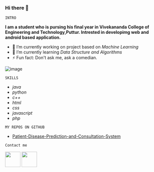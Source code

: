 ### Hi there 👋

`INTRO`

**I am a student who is pursing his final year in Vivekananda College of Engineering and Technology,Puttur. Intrested in developimg web and android based application.**

- 🔭 I’m currently working on project based on *Machine Learning*
- 🌱 I’m currently learning *Data Structure and Algorithms*
- ⚡ Fun fact: Don't ask me, ask a comedian.

![image](https://cdn3.vectorstock.com/i/thumb-large/73/07/programming-isometric-man-vector-28837307.jpg)

`SKILLS`

* *java*
* *python*
* *c++*
* *html*
* *css*
* *javascript*
* *php*

`MY REPOS ON GITHUB`
* [Patient-Disease-Prediction-and-Consultation-System](https://github.com/Sandesh-AT-GitHub/Patient-Disease-Prediction-and-Consultation-System)

`Contact me`

 [<img src="https://www.flaticon.com/svg/vstatic/svg/174/174857.svg?token=exp=1614693211~hmac=a37c4ac388f0ce43c828f27484835ad7" width="50" height="50">](https://www.linkedin.com/in/sandesh-k-s-9167661a0/)
 [<img src="https://www.flaticon.com/svg/vstatic/svg/2111/2111463.svg?token=exp=1614693538~hmac=6fdf5bededb9d60e1e893d6a64a6bc36" width="50" height="50">](https://www.instagram.com/sandesh.sanju/)



